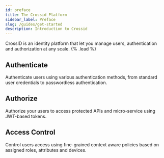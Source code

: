 ```yaml
---
id: preface
title: The Crossid Platform
sidebar_label: Preface
slug: /guides/get-started
description: Introduction to Crossid
---
```


CrossID is an identity platform that let you manage users, authentication and authorization at any scale. {% .lead %}

## Authenticate

Authenticate users using various authentication methods, from standard user credentials to passwordless authentication.

## Authorize

Authorize your users to access protected APIs and micro-service using JWT-based tokens.

## Access Control

Control users access using fine-grained context aware policies based on assigned roles, attributes and devices.
